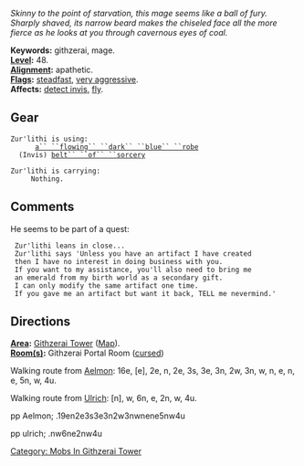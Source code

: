 *Skinny to the point of starvation, this mage seems like a ball of fury.
Sharply shaved, its narrow beard makes the chiseled face all the more
fierce as he looks at you through cavernous eyes of coal.*

**Keywords:** githzerai, mage.  
**[Level](Level "wikilink"):** 48.  
**[Alignment](Alignment "wikilink"):** apathetic.  
**[Flags](:Category:_Mob_Types "wikilink"):**
[steadfast](Sentinel_Mobs "wikilink"), [very
aggressive](Aggressive_Mobs "wikilink").  
**Affects:** [detect invis](Detect_Invis "wikilink"),
[fly](Fly "wikilink").  

## Gear

`Zur'lithi is using:`  
<worn on body>`      `[`a`` ``flowing`` ``dark`` ``blue`` ``robe`](Flowing_Dark_Blue_Robe "wikilink")  
<worn about waist>`  (Invis) `[`belt`` ``of`` ``sorcery`](Belt_Of_Sorcery "wikilink")

`Zur'lithi is carrying:`  
`     Nothing.`

## Comments

He seems to be part of a quest:

` Zur'lithi leans in close...`  
` Zur'lithi says 'Unless you have an artifact I have created`  
` then I have no interest in doing business with you.`  
` If you want to my assistance, you'll also need to bring me`  
` an emerald from my birth world as a secondary gift.`  
` I can only modify the same artifact one time.`  
` If you gave me an artifact but want it back, TELL me nevermind.'`

## Directions

**[Area](:Category:_Areas "wikilink"):** [Githzerai
Tower](:Category:_Githzerai_Tower "wikilink")
([Map](Githzerai_Tower_Map "wikilink")).  
**[Room(s)](:Category:_Rooms "wikilink"):** Githzerai Portal Room
([cursed](Cursed_Rooms "wikilink"))

Walking route from [Aelmon](Aelmon "wikilink"): 16e, \[e\], 2e, n, 2e,
3s, 3e, 3n, 2w, 3n, w, n, e, n, e, 5n, w, 4u.

Walking route from [Ulrich](Ulrich "wikilink"): \[n\], w, 6n, e, 2n, w,
4u.

pp Aelmon; .19en2e3s3e3n2w3nwnene5nw4u

pp ulrich; .nw6ne2nw4u

[Category: Mobs In Githzerai
Tower](Category:_Mobs_In_Githzerai_Tower "wikilink")

